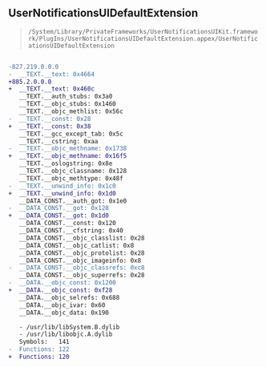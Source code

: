 ## UserNotificationsUIDefaultExtension

> `/System/Library/PrivateFrameworks/UserNotificationsUIKit.framework/PlugIns/UserNotificationsUIDefaultExtension.appex/UserNotificationsUIDefaultExtension`

```diff

-827.219.0.0.0
-  __TEXT.__text: 0x4664
+885.2.0.0.0
+  __TEXT.__text: 0x460c
   __TEXT.__auth_stubs: 0x3a0
   __TEXT.__objc_stubs: 0x1460
   __TEXT.__objc_methlist: 0x56c
-  __TEXT.__const: 0x28
+  __TEXT.__const: 0x38
   __TEXT.__gcc_except_tab: 0x5c
   __TEXT.__cstring: 0xaa
-  __TEXT.__objc_methname: 0x1738
+  __TEXT.__objc_methname: 0x16f5
   __TEXT.__oslogstring: 0x8e
   __TEXT.__objc_classname: 0x128
   __TEXT.__objc_methtype: 0x48f
-  __TEXT.__unwind_info: 0x1c0
+  __TEXT.__unwind_info: 0x1d0
   __DATA_CONST.__auth_got: 0x1e0
-  __DATA_CONST.__got: 0x128
+  __DATA_CONST.__got: 0x1d0
   __DATA_CONST.__const: 0x120
   __DATA_CONST.__cfstring: 0x40
   __DATA_CONST.__objc_classlist: 0x28
   __DATA_CONST.__objc_catlist: 0x8
   __DATA_CONST.__objc_protolist: 0x28
   __DATA_CONST.__objc_imageinfo: 0x8
-  __DATA_CONST.__objc_classrefs: 0xc8
   __DATA_CONST.__objc_superrefs: 0x28
-  __DATA.__objc_const: 0x1200
+  __DATA.__objc_const: 0xf28
   __DATA.__objc_selrefs: 0x688
   __DATA.__objc_ivar: 0x60
   __DATA.__objc_data: 0x190

   - /usr/lib/libSystem.B.dylib
   - /usr/lib/libobjc.A.dylib
   Symbols:   141
-  Functions: 122
+  Functions: 120
 

```
